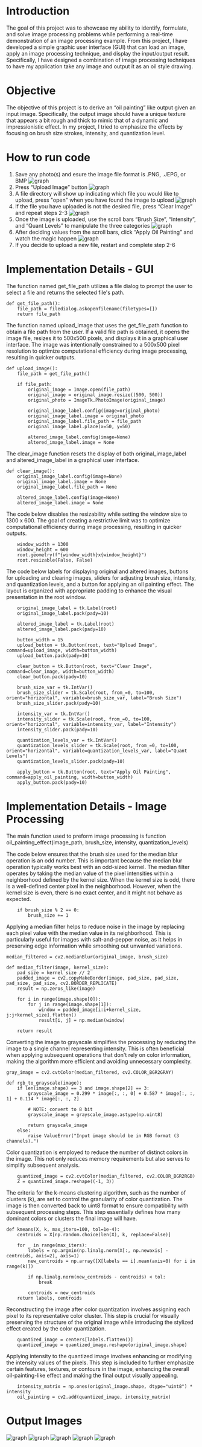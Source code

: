 # Introduction 
The goal of this project was to showcase my ability to identify, formulate, and solve image processing problems while performing a real-time demonstration of an image processing example. From this project, I have developed a simple graphic user interface (GUI) that can load an image, apply an image processing technique, and display the input/output result. Specifically, I have designed a combination of image processing techniques to have my application take any image and output it as an oil style drawing. 

# Objective 
The objective of this project is to derive an “oil painting” like output given an input image. Specifically, the output image should have a unique texture that appears a bit rough and thick to mimic that of a dynamic and impressionistic effect. In my project, I tried to emphasize the effects by focusing on brush size strokes, intensity, and quantization level. 

# How to run code
1. Save any photo(s) and esure the image file format is .PNG, .JEPG, or BMP
![graph](Images/ReadMe/SetUp_1.png)
2. Press “Upload Image” button
![graph](Images/ReadMe/SetUp_2.png)
3. A file directory will show up indicating which file you would like to upload, press "open" when you have found the image to upload
![graph](Images/ReadMe/SetUp_3.png)
4. If the file you have uploaded is not the desired file, press “Clear Image” and repeat steps 2-3
![graph](Images/ReadMe/SetUp_4.png)
5. Once the image is uploaded, use the scroll bars “Brush Size”, “Intensity”, and “Quant Levels” to manipulate the three categories
![graph](Images/ReadMe/SetUp_5.png)
6. After deciding values from the scroll bars, click “Apply Oil Painting” and watch the magic happen
![graph](Images/ReadMe/SetUp_6.png)
7. If you decide to upload a new file, restart and complete step 2-6

# Implementation Details - GUI
The function named get_file_path utilizes a file dialog to prompt the user to select a file and returns the selected file's path. 
```
def get_file_path():
    file_path = filedialog.askopenfilename(filetypes=[])
    return file_path
```

The function named upload_image that uses the get_file_path function to obtain a file path from the user. If a valid file path is obtained, it opens the image file, resizes it to 500x500 pixels, and displays it in a graphical user interface. The image was intentionally constrained to a 500x500 pixel resolution to optimize computational efficiency during image processing, resulting in quicker outputs. 
```
def upload_image():
    file_path = get_file_path()

    if file_path:
        original_image = Image.open(file_path)
        original_image = original_image.resize((500, 500))
        original_photo = ImageTk.PhotoImage(original_image)

        original_image_label.config(image=original_photo)
        original_image_label.image = original_photo
        original_image_label.file_path = file_path
        original_image_label.place(x=50, y=50)

        altered_image_label.config(image=None)
        altered_image_label.image = None
```

The clear_image function resets the display of both original_image_label and altered_image_label in a graphical user interface.
```
def clear_image():
    original_image_label.config(image=None)
    original_image_label.image = None
    original_image_label.file_path = None

    altered_image_label.config(image=None)
    altered_image_label.image = None

```

The code below disables the resizability while setting the window size to 1300 x 600. The goal of creating a restrictive limit was to optimize computational efficiency during image processing, resulting in quicker outputs. 
```
    window_width = 1300
    window_height = 600
    root.geometry(f"{window_width}x{window_height}")
    root.resizable(False, False)

```

The code below labels for displaying original and altered images, buttons for uploading and clearing images, sliders for adjusting brush size, intensity, and quantization levels, and a button for applying an oil painting effect. The layout is organized with appropriate padding to enhance the visual presentation in the root window.
```
    original_image_label = tk.Label(root)
    original_image_label.pack(pady=10)

    altered_image_label = tk.Label(root)
    altered_image_label.pack(pady=10)

    button_width = 15 
    upload_button = tk.Button(root, text="Upload Image", command=upload_image, width=button_width)
    upload_button.pack(pady=10)

    clear_button = tk.Button(root, text="Clear Image", command=clear_image, width=button_width)
    clear_button.pack(pady=10)

    brush_size_var = tk.IntVar()
    brush_size_slider = tk.Scale(root, from_=0, to=100, orient="horizontal", variable=brush_size_var, label="Brush Size")
    brush_size_slider.pack(pady=10)

    intensity_var = tk.IntVar()
    intensity_slider = tk.Scale(root, from_=0, to=100, orient="horizontal", variable=intensity_var, label="Intensity")
    intensity_slider.pack(pady=10)

    quantization_levels_var = tk.IntVar()
    quantization_levels_slider = tk.Scale(root, from_=0, to=100, orient="horizontal", variable=quantization_levels_var, label="Quant Levels")
    quantization_levels_slider.pack(pady=10)

    apply_button = tk.Button(root, text="Apply Oil Painting", command=apply_oil_painting, width=button_width)
    apply_button.pack(pady=10)
```

# Implementation Details - Image Processing 
The main function used to preform image processing is function oil_painting_effect(image_path, brush_size, intensity, quantization_levels)


The code below ensures that the brush size used for the median blur operation is an odd number. This is important because the median blur operation typically works best with an odd-sized kernel. The median filter operates by taking the median value of the pixel intensities within a neighborhood defined by the kernel size. When the kernel size is odd, there is a well-defined center pixel in the neighborhood. However, when the kernel size is even, there is no exact center, and it might not behave as expected.
```
    if brush_size % 2 == 0:
        brush_size += 1
```

Applying a median filter helps to reduce noise in the image by replacing each pixel value with the median value in its neighborhood. This is particularly useful for images with salt-and-pepper noise, as it helps in preserving edge information while smoothing out unwanted variations.
```
median_filtered = cv2.medianBlur(original_image, brush_size)
```
```
def median_filter(image, kernel_size):
    pad_size = kernel_size // 2
    padded_image = cv2.copyMakeBorder(image, pad_size, pad_size, pad_size, pad_size, cv2.BORDER_REPLICATE)
    result = np.zeros_like(image)

    for i in range(image.shape[0]):
        for j in range(image.shape[1]):
            window = padded_image[i:i+kernel_size, j:j+kernel_size].flatten()
            result[i, j] = np.median(window)

    return result
```

Converting the image to grayscale simplifies the processing by reducing the image to a single channel representing intensity. This is often beneficial when applying subsequent operations that don't rely on color information, making the algorithm more efficient and avoiding unnecessary complexity.
```
gray_image = cv2.cvtColor(median_filtered, cv2.COLOR_BGR2GRAY)
```
```
def rgb_to_grayscale(image):
    if len(image.shape) == 3 and image.shape[2] == 3:
        grayscale_image = 0.299 * image[:, :, 0] + 0.587 * image[:, :, 1] + 0.114 * image[:, :, 2]

        # NOTE: convert to 8 bit
        grayscale_image = grayscale_image.astype(np.uint8)

        return grayscale_image
    else:
        raise ValueError("Input image should be in RGB format (3 channels).")
```

Color quantization is employed to reduce the number of distinct colors in the image. This not only reduces memory requirements but also serves to simplify subsequent analysis.
```
    quantized_image = cv2.cvtColor(median_filtered, cv2.COLOR_BGR2RGB)
    Z = quantized_image.reshape((-1, 3))
```

The criteria for the k-means clustering algorithm, such as the number of clusters (k), are set to control the granularity of color quantization. The image is then converted back to uint8 format to ensure compatibility with subsequent processing steps. This step essentially defines how many dominant colors or clusters the final image will have.
```
def kmeans(X, k, max_iters=100, tol=1e-4):
    centroids = X[np.random.choice(len(X), k, replace=False)]

    for _ in range(max_iters):
        labels = np.argmin(np.linalg.norm(X[:, np.newaxis] - centroids, axis=2), axis=1)
        new_centroids = np.array([X[labels == i].mean(axis=0) for i in range(k)])
        
        if np.linalg.norm(new_centroids - centroids) < tol:
            break

        centroids = new_centroids
    return labels, centroids
```

Reconstructing the image after color quantization involves assigning each pixel to its representative color cluster. This step is crucial for visually preserving the structure of the original image while introducing the stylized effect created by the color quantization.
```
    quantized_image = centers[labels.flatten()]
    quantized_image = quantized_image.reshape(original_image.shape)
```

Applying intensity to the quantized image involves enhancing or modifying the intensity values of the pixels. This step is  included to further emphasize certain features, textures, or contours in the image, enhancing the overall oil-painting-like effect and making the final output visually appealing.
```
    intensity_matrix = np.ones(original_image.shape, dtype="uint8") * intensity
    oil_painting = cv2.add(quantized_image, intensity_matrix)    
```

# Output Images
![graph](Images/Output/cat1.png)
![graph](Images/Output/cat2.png)
![graph](Images/Output/cat3.png)
![graph](Images/Output/cat4.png)
![graph](Images/Output/cat5.png)
